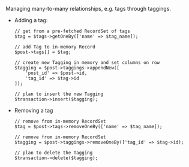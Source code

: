 Managing many-to-many relationships, e.g. tags through taggings.

- Adding a tag:

    ```
    // get from a pre-fetched RecordSet of tags
    $tag = $tags->getOneBy(['name' => $tag_name]);

    // add Tag to in-memory Record
    $post->tags[] = $tag;

    // create new Tagging in memory and set columns on row
    $tagging = $post->taggings->appendNew([
        'post_id' => $post->id,
        'tag_id' => $tag->id
    ]);

    // plan to insert the new Tagging
    $transaction->insert($tagging);
    ```

- Removing a tag

    ```
    // remove from in-memory RecordSet
    $tag = $post->tags->removeOneBy(['name' => $tag_name]);

    // remove from in-memory RecordSet
    $tagging = $post->taggings->removeOneBy(['tag_id' => $tag->id);

    // plan to delete the Tagging
    $transaction->delete($tagging);
    ```
